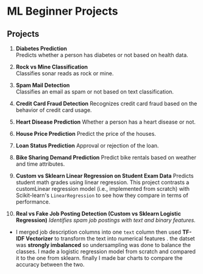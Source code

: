# ML Beginner Projects

## Projects

1. **Diabetes Prediction**  
   Predicts whether a person has diabetes or not based on health data.

2. **Rock vs Mine Classification**  
   Classifies sonar reads as rock or mine.

3. **Spam Mail Detection**  
   Classifies an email as spam or not based on text classification.

4. **Credit Card Fraud Detection**
Recognizes credit card fraud based on the behavior of credit card usage. 

5. **Heart Disease Prediction**
   Whether a person has a heart disease or not.

6. **House Price Prediction**
   Predict the price of the houses.

7. **Loan Status Prediction**
   Approval or rejection of the loan.

8. **Bike Sharing Demand Prediction**
Predict bike rentals based on weather and time attributes.

9. **Custom vs Sklearn Linear Regression on Student Exam Data**
   Predicts student math grades using linear regression. This project contrasts a customLinear regression model (i.e., implemented from scratch) with Scikit-learn's `LinearRegression` to see how they compare in terms of performance.

10. **Real vs Fake Job Posting Detection (Custom vs Sklearn Logistic Regression)**
*Identifies spam job postings with text and binary features.*
   
   - I merged  job description columns into one `text` column then used  **TF-IDF Vectorizer** to transform the text into numerical features . the datset was **strongly imbalanced** so undersampling was done to balance the classes. I made a logistic regression model from scratch and compared it to the one from sklearn. finally I made bar charts to compare the accuracy between the two.
